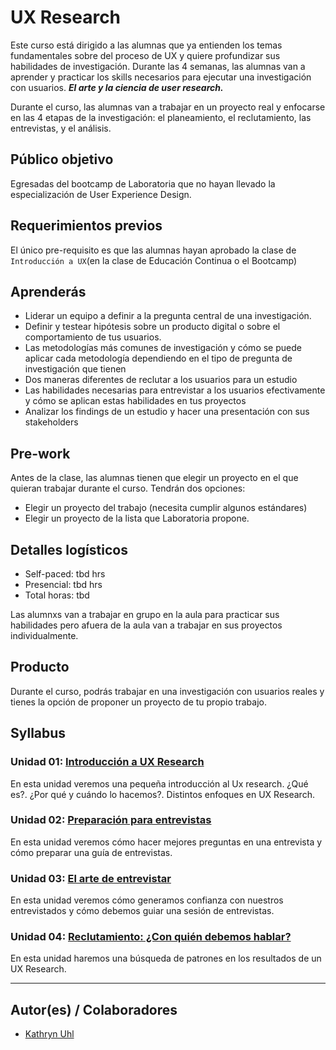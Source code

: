 # UX Research

Este curso está dirigido a las alumnas que ya entienden los temas fundamentales
sobre del proceso de UX y quiere profundizar sus habilidades de investigación.
Durante las 4 semanas, las alumnas van a aprender y practicar los skills
necesarios para ejecutar una investigación con usuarios.
***El arte y la ciencia de user research.***

Durante el curso, las alumnas van a trabajar en un proyecto real y enfocarse en
las 4 etapas de la investigación: el planeamiento, el reclutamiento, las
entrevistas, y el análisis.

## Público objetivo

Egresadas del bootcamp de Laboratoria que no hayan llevado la especialización de
User Experience Design.

## Requerimientos previos

El único pre-requisito es que las alumnas hayan aprobado la clase de
`Introducción a UX`(en la clase de Educación Continua o el Bootcamp)

## Aprenderás

* Liderar un equipo a definir a la pregunta central de una investigación.
* Definir y testear hipótesis sobre un producto digital o sobre el comportamiento
  de tus usuarios.
* Las metodologías más comunes de investigación y cómo se puede aplicar cada
  metodología dependiendo en el tipo de pregunta de investigación que tienen
* Dos maneras diferentes de reclutar a los usuarios para un estudio
* Las habilidades necesarias para entrevistar a los usuarios efectivamente y
  cómo se aplican estas habilidades en tus proyectos
* Analizar los findings de un estudio y hacer una presentación con sus
  stakeholders

## Pre-work

Antes de la clase, las alumnas tienen que elegir un proyecto en el que quieran
trabajar durante el curso. Tendrán dos opciones:

* Elegir un proyecto del trabajo (necesita cumplir algunos estándares)
* Elegir un proyecto de la lista que Laboratoria propone.

## Detalles logísticos

* Self-paced: tbd hrs
* Presencial: tbd hrs
* Total horas: tbd

Las alumnxs van a trabajar en grupo en la aula para practicar sus habilidades
pero afuera de la aula van a trabajar en sus proyectos individualmente.

## Producto

Durante el curso, podrás trabajar en una investigación con usuarios reales y
tienes la opción de proponer un proyecto de tu propio trabajo.

## Syllabus

### Unidad 01: [Introducción a UX Research](00-introduction)

En esta unidad veremos una pequeña introducción al Ux research. ¿Qué es?. ¿Por qué
y cuándo lo hacemos?. Distintos enfoques en UX Research.

### Unidad 02: [Preparación para entrevistas](01-preparation-for-interviews)

En esta unidad veremos cómo hacer mejores preguntas en una entrevista y cómo
preparar una guía de entrevistas.

### Unidad 03: [El arte de entrevistar](02-the-art-of-interviewing)

En esta unidad veremos cómo generamos confianza con nuestros entrevistados y
cómo debemos guiar una sesión de entrevistas.

### Unidad 04: [Reclutamiento: ¿Con quién debemos hablar?](03-result-analysis)

En esta unidad haremos una búsqueda de patrones en los resultados de un UX
Research.

***

## Autor(es) / Colaboradores

* [Kathryn Uhl](https://github.com/kcu2102)
